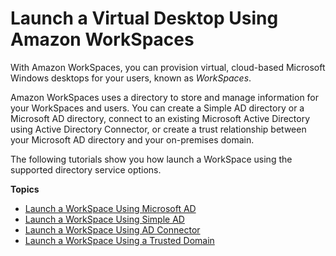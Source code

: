 # Launch a Virtual Desktop Using Amazon WorkSpaces<a name="launch-workspaces-tutorials"></a>

With Amazon WorkSpaces, you can provision virtual, cloud\-based Microsoft Windows desktops for your users, known as *WorkSpaces*\.

Amazon WorkSpaces uses a directory to store and manage information for your WorkSpaces and users\. You can create a Simple AD directory or a Microsoft AD directory, connect to an existing Microsoft Active Directory using Active Directory Connector, or create a trust relationship between your Microsoft AD directory and your on\-premises domain\.

The following tutorials show you how launch a WorkSpace using the supported directory service options\.

**Topics**
+ [Launch a WorkSpace Using Microsoft AD](launch-workspace-microsoft-ad.md)
+ [Launch a WorkSpace Using Simple AD](launch-workspace-simple-ad.md)
+ [Launch a WorkSpace Using AD Connector](launch-workspace-ad-connector.md)
+ [Launch a WorkSpace Using a Trusted Domain](launch-workspace-trusted-domain.md)